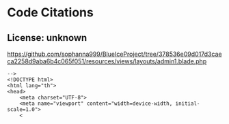 # Code Citations

## License: unknown
https://github.com/sophanna999/BlueIceProject/tree/378536e09d017d3caeca2258d9aba6b4c065f051/resources/views/layouts/admin1.blade.php

```
-->
<!DOCTYPE html>
<html lang="th">
<head>
    <meta charset="UTF-8">
    <meta name="viewport" content="width=device-width, initial-scale=1.0">
    <
```

